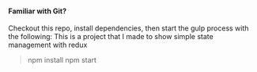 
#### Familiar with Git?
Checkout this repo, install dependencies, then start the gulp process with the following:
This is a project that I made to show simple state management with redux
> npm install
> npm start
```
